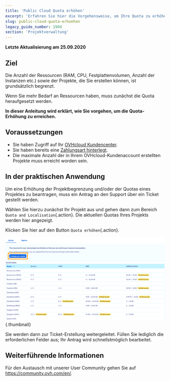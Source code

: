```yaml
---
title: 'Public Cloud Quota erhöhen'
excerpt: 'Erfahren Sie hier die Vorgehensweise, um Ihre Quota zu erhöhen'
slug: public-cloud-quota-erhoehen
legacy_guide_number: 1904
section: 'Projektverwaltung'
---
```


**Letzte Aktualisierung am 25.09.2020**

## Ziel

Die Anzahl der Ressourcen (RAM, CPU, Festplattenvolumen, Anzahl der Instanzen etc.) sowie der Projekte, die Sie erstellen können, ist grundsätzlich begrenzt. 

Wenn Sie mehr Bedarf an Ressourcen haben, muss zunächst die Quota heraufgesetzt werden. 

**In dieser Anleitung wird erklärt, wie Sie vorgehen, um die Quota-Erhöhung zu erreichen.**


## Voraussetzungen

- Sie haben Zugriff auf Ihr [OVHcloud Kundencenter](https://www.ovh.com/auth/?action=gotomanager&from=https://www.ovh.de/&ovhSubsidiary=de).
- Sie haben bereits eine [Zahlungsart hinterlegt](../../billing/zahlungsarten-verwalten/).
- Die maximale Anzahl der in Ihrem OVHcloud-Kundenaccount erstellten Projekte muss erreicht worden sein.

## In der praktischen Anwendung

Um eine Erhöhung der Projektbegrenzung und/oder der Quotas eines Projektes zu beantragen, muss ein Antrag an den Support über ein Ticket gestellt werden.

Wählen Sie hierzu zunächst Ihr Projekt aus und gehen dann zum Bereich `Quota and Localisation`{.action}. Die aktuellen Quotas Ihres Projekts werden hier angezeigt.

Klicken Sie hier auf den Button `Quota erhöhen`{.action}.

![raise-pci-quota](images/raisepciquota1.png){.thumbnail}

Sie werden dann zur Ticket-Erstellung weitergeleitet. Füllen Sie lediglich die erforderlichen Felder aus; Ihr Antrag wird schnellstmöglich bearbeitet.

## Weiterführende Informationen

Für den Austausch mit unserer User Community gehen Sie auf <https://community.ovh.com/en/>.
